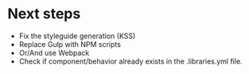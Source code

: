 # Next steps

* Fix the styleguide generation (KSS)
* Replace Gulp with NPM scripts
* Or/And use Webpack
* Check if component/behavior already exists in the .libraries.yml file.
